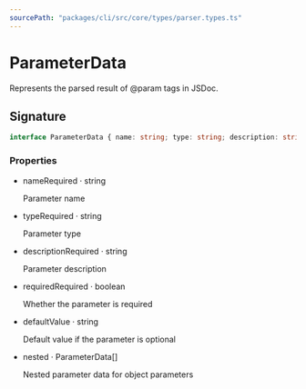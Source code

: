 ```yaml
---
sourcePath: "packages/cli/src/core/types/parser.types.ts"
---
```


# ParameterData

 
Represents the parsed result of @param tags in JSDoc.


## Signature

```typescript
interface ParameterData { name: string; type: string; description: string; required: boolean; defaultValue?: string; nested?: ParameterData[] }
```

### Properties

<ul class="post-parameters-ul">
  <li class="post-parameters-li post-parameters-li-root">
    <span class="post-parameters--name">name</span><span class="post-parameters--required">Required</span> · <span class="post-parameters--type">string</span>
    <br/>
    <p class="post-parameters--description">Parameter name</p>
  </li>
  <li class="post-parameters-li post-parameters-li-root">
    <span class="post-parameters--name">type</span><span class="post-parameters--required">Required</span> · <span class="post-parameters--type">string</span>
    <br/>
    <p class="post-parameters--description">Parameter type</p>
  </li>
  <li class="post-parameters-li post-parameters-li-root">
    <span class="post-parameters--name">description</span><span class="post-parameters--required">Required</span> · <span class="post-parameters--type">string</span>
    <br/>
    <p class="post-parameters--description">Parameter description</p>
  </li>
  <li class="post-parameters-li post-parameters-li-root">
    <span class="post-parameters--name">required</span><span class="post-parameters--required">Required</span> · <span class="post-parameters--type">boolean</span>
    <br/>
    <p class="post-parameters--description">Whether the parameter is required</p>
  </li>
  <li class="post-parameters-li post-parameters-li-root">
    <span class="post-parameters--name">defaultValue</span> · <span class="post-parameters--type">string</span>
    <br/>
    <p class="post-parameters--description">Default value if the parameter is optional</p>
  </li>
  <li class="post-parameters-li post-parameters-li-root">
    <span class="post-parameters--name">nested</span> · <span class="post-parameters--type">ParameterData[]</span>
    <br/>
    <p class="post-parameters--description">Nested parameter data for object parameters</p>
  </li>
</ul>
